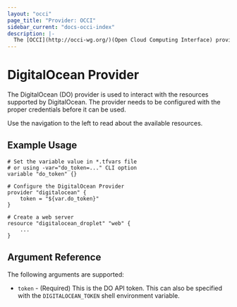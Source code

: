 ```yaml
---
layout: "occi"
page_title: "Provider: OCCI"
sidebar_current: "docs-occi-index"
description: |-
  The [OCCI](http://occi-wg.org/)(Open Cloud Computing Interface) provider is used to interact with the resources supported by DigitalOcean. The provider needs to be configured with the proper credentials before it can be used.
---
```


# DigitalOcean Provider

The DigitalOcean (DO) provider is used to interact with the
resources supported by DigitalOcean. The provider needs to be configured
with the proper credentials before it can be used.

Use the navigation to the left to read about the available resources.

## Example Usage

```
# Set the variable value in *.tfvars file
# or using -var="do_token=..." CLI option
variable "do_token" {}

# Configure the DigitalOcean Provider
provider "digitalocean" {
    token = "${var.do_token}"
}

# Create a web server
resource "digitalocean_droplet" "web" {
    ...
}
```

## Argument Reference

The following arguments are supported:

* `token` - (Required) This is the DO API token. This can also be specified
  with the `DIGITALOCEAN_TOKEN` shell environment variable.
